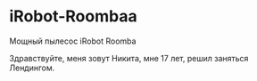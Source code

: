# iRobot-Roombaa
 Мощный пылесос iRobot Roomba

Здравствуйте, меня зовут Никита, мне 17 лет, решил заняться Лендингом.
